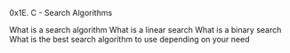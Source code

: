 0x1E. C - Search Algorithms

What is a search algorithm
What is a linear search
What is a binary search
What is the best search algorithm to use depending on your need
